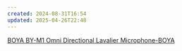 ```yaml
---
created: 2024-08-31T16:54
updated: 2025-04-26T22:48
---
```

[BOYA BY-M1 Omni Directional Lavalier Microphone-BOYA](https://www.boya-mic.com/lavaliermicrophones/BY-M1.html)
